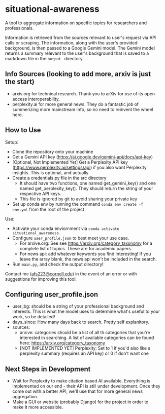 # situational-awareness
A tool to aggregate information on specific topics for researchers and professionals.

Information is retrieved from the sources relevant to user's request via API calls or scraping. The information, along with the user's  provided background, is then passed to a Google Gemini model. The Gemini model returns a summary relevant to the user's background that is saved to a markdown file in the `output ` directory.  

## Info Sources (looking to add more, arxiv is just the start)

- arxiv.org for technical research. Thank you to arXiv for use of its open access interoperability.
- perplexity.ai for more general news. They do a fantastic job of summerizing more mainstream info, so no need to reinvent the wheel here. 

## How to Use 

Setup: 
- Clone the repository onto your machine 
- Get a Gemini API key (https://ai.google.dev/gemini-api/docs/api-key)
- [Optional, Not Implemented Yet] Get a Perplexity API key (https://www.perplexity.ai/settings/api) if you also want Perplexity insights. This is optional, and actually 
- Create a credentials.py file in the src directory  
    - It should have two functions, one named get_gemini_key() and one named get_perplexity_key(). They should return the string of your respective API keys.
    - This file is ignored by git to avoid sharing your private key
- Set up conda env by running the command `conda env create -f env.yml` from the root of the project

Use: 
- Activate your conda enviornment via `conda activate situational_awareness`
- Configure `user_profile.json` to best meet your use case. 
  - For arxive.org: See see https://arxiv.org/category_taxonomy for a complete list of topics. These are for academic papers. 
  - For news api: add whatever keywords you find interesting! If you leave the array blank, the news api won't be included in the search. 
- Run `main.py`, and check the output directory!

Contact me (afs223@cornell.edu) in the event of an error or with suggestions for improving this tool. 

## Configuring user_profile.json 

- user_bg: should be a string of your professional background and interests. This is what the model uses to determine what's useful to your work, so be detailed!
- days_since: How many days back to search. Pretty self explanitory. 
- sources: 
  - arxive: categories should be a list of all th categories that you're interested in searching. A list of available categories can be found here: https://arxiv.org/category_taxonomy
  - [NOT IMPLEMENTED YET] Perplexity: Set to 1 if you'd also like a perplexity summary (requires an API key) or 0 if don't want one

## Next Steps in Development 

- Wait for Perplexity to make citation based AI available. Everything is implemented on our end - their API is still under development. Once they come out with a better API, we'll use that for more general news aggregation. 
- Make a GUI or website (probably Django) for the project in order to make it more accessible. 